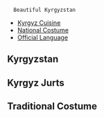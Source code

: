      Beautiful Kyrgyzstan

*   [Kyrgyz Cuisine](#)
*   [National Costume](#)
*   [Official Language](#)

Kyrgyzstan
----------

Kyrgyz Jurts
------------

Traditional Costume
-------------------
